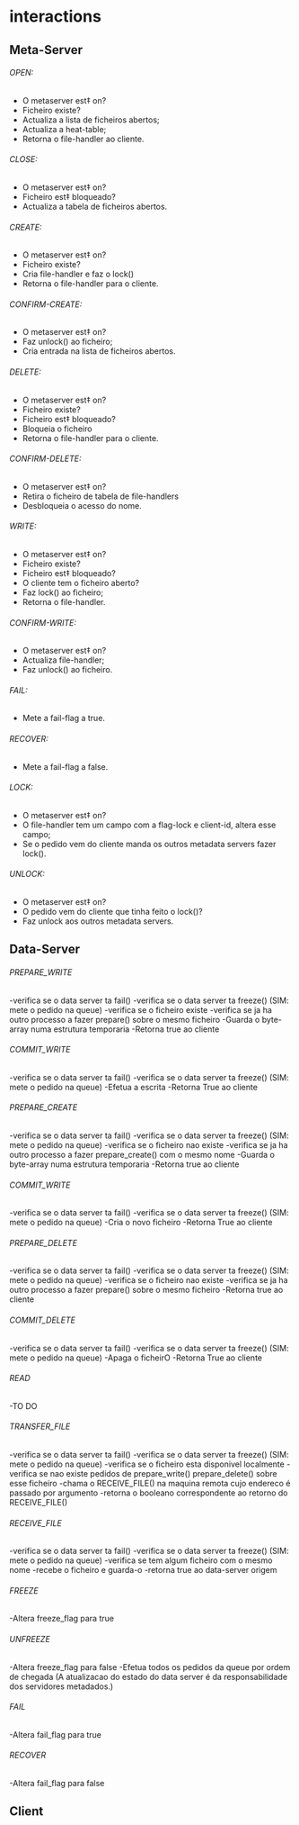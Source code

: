 interactions
======

## Meta-Server
###### OPEN:
- O metaserver est‡ on?
- Ficheiro existe?
- Actualiza a lista de ficheiros abertos;
- Actualiza a heat-table;
- Retorna o file-handler ao cliente.

###### CLOSE:
- O metaserver est‡ on?
- Ficheiro est‡ bloqueado?
- Actualiza a tabela de ficheiros abertos.

###### CREATE:
- O metaserver est‡ on?
- Ficheiro existe?
- Cria file-handler e faz o lock()
- Retorna o file-handler para o cliente.

###### CONFIRM-CREATE:
- O metaserver est‡ on?
- Faz unlock() ao ficheiro;
- Cria entrada na lista de ficheiros abertos.

###### DELETE:
- O metaserver est‡ on?
- Ficheiro existe?
- Ficheiro est‡ bloqueado?
- Bloqueia o ficheiro
- Retorna o file-handler para o cliente.

###### CONFIRM-DELETE:
- O metaserver est‡ on?
- Retira o ficheiro de tabela de file-handlers
- Desbloqueia o acesso do nome.

###### WRITE:
- O metaserver est‡ on?
- Ficheiro existe?
- Ficheiro est‡ bloqueado?
- O cliente tem o ficheiro aberto?
- Faz lock() ao ficheiro;
- Retorna o file-handler.

###### CONFIRM-WRITE:
- O metaserver est‡ on?
- Actualiza file-handler;
- Faz unlock() ao ficheiro.

###### FAIL:
- Mete a fail-flag a true.

###### RECOVER:
- Mete a fail-flag a false.

###### LOCK:
- O metaserver est‡ on?
- O file-handler tem um campo com a flag-lock e client-id, altera esse campo;
- Se o pedido vem do cliente manda os outros metadata servers fazer lock().

###### UNLOCK:
- O metaserver est‡ on?
- O pedido vem do cliente que tinha feito o lock()?
- Faz unlock aos outros metadata servers.


## Data-Server

###### PREPARE_WRITE
-verifica se o data server ta fail()
-verifica se o data server ta freeze() (SIM: mete o pedido na queue)
-verifica se o ficheiro existe
-verifica se ja ha outro processo a fazer prepare() sobre o mesmo ficheiro
-Guarda o byte-array numa estrutura temporaria
-Retorna true ao cliente

###### COMMIT_WRITE
-verifica se o data server ta fail()
-verifica se o data server ta freeze() (SIM: mete o pedido na queue)
-Efetua a escrita
-Retorna True ao cliente

###### PREPARE_CREATE
-verifica se o data server ta fail()
-verifica se o data server ta freeze() (SIM: mete o pedido na queue)
-verifica se o ficheiro nao existe
-verifica se ja ha outro processo a fazer prepare_create() com o mesmo nome
-Guarda o byte-array numa estrutura temporaria
-Retorna true ao cliente

###### COMMIT_WRITE
-verifica se o data server ta fail()
-verifica se o data server ta freeze() (SIM: mete o pedido na queue)
-Cria o novo ficheiro
-Retorna True ao cliente

###### PREPARE_DELETE
-verifica se o data server ta fail()
-verifica se o data server ta freeze() (SIM: mete o pedido na queue)
-verifica se o ficheiro nao existe
-verifica se ja ha outro processo a fazer prepare() sobre o mesmo ficheiro
-Retorna true ao cliente

###### COMMIT_DELETE
-verifica se o data server ta fail()
-verifica se o data server ta freeze() (SIM: mete o pedido na queue)
-Apaga o ficheirO
-Retorna True ao cliente

###### READ
-TO DO

###### TRANSFER_FILE
-verifica se o data server ta fail()
-verifica se o data server ta freeze() (SIM: mete o pedido na queue)
-verifica se o ficheiro esta disponivel localmente
-verifica se nao existe pedidos de prepare_write() prepare_delete() sobre esse ficheiro
-chama o RECEIVE_FILE() na maquina remota cujo endereco é passado por argumento
-retorna o booleano correspondente ao retorno do RECEIVE_FILE()

###### RECEIVE_FILE
-verifica se o data server ta fail()
-verifica se o data server ta freeze() (SIM: mete o pedido na queue)
-verifica se tem algum ficheiro com o mesmo nome
-recebe o ficheiro e guarda-o
-retorna true ao data-server origem

###### FREEZE
-Altera freeze_flag para true

###### UNFREEZE
-Altera freeze_flag para false
-Efetua todos os pedidos da queue por ordem de chegada
(A atualizacao do estado do data server é da responsabilidade dos servidores metadados.)

###### FAIL
-Altera fail_flag para true

###### RECOVER
-Altera fail_flag para false



## Client



